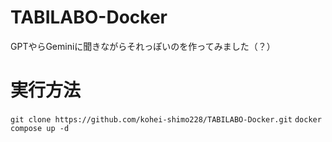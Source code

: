 ﻿# TABILABO-Docker
GPTやらGeminiに聞きながらそれっぽいのを作ってみました（？）

# 実行方法
`git clone https://github.com/kohei-shimo228/TABILABO-Docker.git`
`docker compose up -d`
